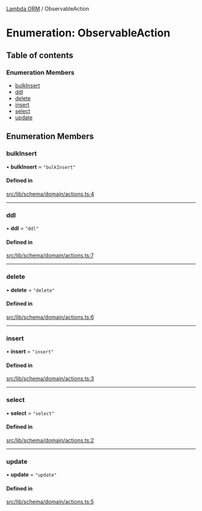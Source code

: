 [Lambda ORM](../README.md) / ObservableAction

# Enumeration: ObservableAction

## Table of contents

### Enumeration Members

- [bulkInsert](ObservableAction.md#bulkinsert)
- [ddl](ObservableAction.md#ddl)
- [delete](ObservableAction.md#delete)
- [insert](ObservableAction.md#insert)
- [select](ObservableAction.md#select)
- [update](ObservableAction.md#update)

## Enumeration Members

### bulkInsert

• **bulkInsert** = ``"bulkInsert"``

#### Defined in

[src/lib/schema/domain/actions.ts:4](https://github.com/lambda-orm/lambdaorm-base/blob/1bef8e4/src/lib/schema/domain/actions.ts#L4)

___

### ddl

• **ddl** = ``"ddl"``

#### Defined in

[src/lib/schema/domain/actions.ts:7](https://github.com/lambda-orm/lambdaorm-base/blob/1bef8e4/src/lib/schema/domain/actions.ts#L7)

___

### delete

• **delete** = ``"delete"``

#### Defined in

[src/lib/schema/domain/actions.ts:6](https://github.com/lambda-orm/lambdaorm-base/blob/1bef8e4/src/lib/schema/domain/actions.ts#L6)

___

### insert

• **insert** = ``"insert"``

#### Defined in

[src/lib/schema/domain/actions.ts:3](https://github.com/lambda-orm/lambdaorm-base/blob/1bef8e4/src/lib/schema/domain/actions.ts#L3)

___

### select

• **select** = ``"select"``

#### Defined in

[src/lib/schema/domain/actions.ts:2](https://github.com/lambda-orm/lambdaorm-base/blob/1bef8e4/src/lib/schema/domain/actions.ts#L2)

___

### update

• **update** = ``"update"``

#### Defined in

[src/lib/schema/domain/actions.ts:5](https://github.com/lambda-orm/lambdaorm-base/blob/1bef8e4/src/lib/schema/domain/actions.ts#L5)
